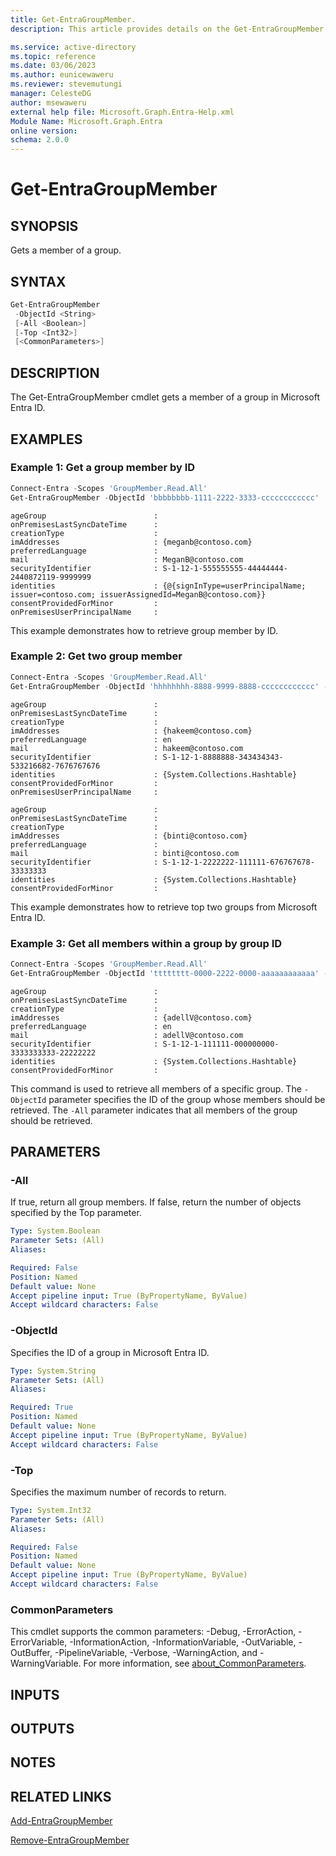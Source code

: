 ```yaml
---
title: Get-EntraGroupMember.
description: This article provides details on the Get-EntraGroupMember command.

ms.service: active-directory
ms.topic: reference
ms.date: 03/06/2023
ms.author: eunicewaweru
ms.reviewer: stevemutungi
manager: CelesteDG
author: msewaweru
external help file: Microsoft.Graph.Entra-Help.xml
Module Name: Microsoft.Graph.Entra
online version:
schema: 2.0.0
---
```


# Get-EntraGroupMember

## SYNOPSIS

Gets a member of a group.

## SYNTAX

```powershell
Get-EntraGroupMember 
 -ObjectId <String> 
 [-All <Boolean>] 
 [-Top <Int32>] 
 [<CommonParameters>]
```

## DESCRIPTION

The Get-EntraGroupMember cmdlet gets a member of a group in Microsoft Entra ID.

## EXAMPLES

### Example 1: Get a group member by ID

```powershell
Connect-Entra -Scopes 'GroupMember.Read.All'
Get-EntraGroupMember -ObjectId 'bbbbbbbb-1111-2222-3333-cccccccccccc'
```

```output
ageGroup                        :
onPremisesLastSyncDateTime      :
creationType                    :
imAddresses                     : {meganb@contoso.com}
preferredLanguage               :
mail                            : MeganB@contoso.com
securityIdentifier              : S-1-12-1-555555555-44444444-2440872119-9999999
identities                      : {@{signInType=userPrincipalName; issuer=contoso.com; issuerAssignedId=MeganB@contoso.com}}
consentProvidedForMinor         :
onPremisesUserPrincipalName     :
```

This example demonstrates how to retrieve group member by ID.  

### Example 2: Get two group member

```powershell
Connect-Entra -Scopes 'GroupMember.Read.All'
Get-EntraGroupMember -ObjectId 'hhhhhhhh-8888-9999-8888-cccccccccccc' -Top 2 
```

```output
ageGroup                        :
onPremisesLastSyncDateTime      :
creationType                    :
imAddresses                     : {hakeem@contoso.com}
preferredLanguage               : en
mail                            : hakeem@contoso.com
securityIdentifier              : S-1-12-1-8888888-343434343-533216682-7676767676
identities                      : {System.Collections.Hashtable}
consentProvidedForMinor         :
onPremisesUserPrincipalName     :

ageGroup                        :
onPremisesLastSyncDateTime      :
creationType                    :
imAddresses                     : {binti@contoso.com}
preferredLanguage               :
mail                            : binti@contoso.com
securityIdentifier              : S-1-12-1-2222222-111111-676767678-33333333
identities                      : {System.Collections.Hashtable}
consentProvidedForMinor         :
```

This example demonstrates how to retrieve top two groups from Microsoft Entra ID.  

### Example 3: Get all members within a group by group ID

```powershell
Connect-Entra -Scopes 'GroupMember.Read.All'
Get-EntraGroupMember -ObjectId 'tttttttt-0000-2222-0000-aaaaaaaaaaaa' -All 
```

```output
ageGroup                        :
onPremisesLastSyncDateTime      :
creationType                    :
imAddresses                     : {adellV@contoso.com}
preferredLanguage               : en
mail                            : adellV@contoso.com
securityIdentifier              : S-1-12-1-111111-000000000-3333333333-22222222
identities                      : {System.Collections.Hashtable}
consentProvidedForMinor         :
```

This command is used to retrieve all members of a specific group. The `-ObjectId` parameter specifies the ID of the group whose members should be retrieved. The `-All` parameter indicates that all members of the group should be retrieved.

## PARAMETERS

### -All

If true, return all group members.
If false, return the number of objects specified by the Top parameter.

```yaml
Type: System.Boolean
Parameter Sets: (All)
Aliases:

Required: False
Position: Named
Default value: None
Accept pipeline input: True (ByPropertyName, ByValue)
Accept wildcard characters: False
```

### -ObjectId

Specifies the ID of a group in Microsoft Entra ID.

```yaml
Type: System.String
Parameter Sets: (All)
Aliases:

Required: True
Position: Named
Default value: None
Accept pipeline input: True (ByPropertyName, ByValue)
Accept wildcard characters: False
```

### -Top

Specifies the maximum number of records to return.

```yaml
Type: System.Int32
Parameter Sets: (All)
Aliases:

Required: False
Position: Named
Default value: None
Accept pipeline input: True (ByPropertyName, ByValue)
Accept wildcard characters: False
```

### CommonParameters

This cmdlet supports the common parameters: -Debug, -ErrorAction, -ErrorVariable, -InformationAction, -InformationVariable, -OutVariable, -OutBuffer, -PipelineVariable, -Verbose, -WarningAction, and -WarningVariable. For more information, see [about_CommonParameters](https://go.microsoft.com/fwlink/?LinkID=113216).

## INPUTS

## OUTPUTS

## NOTES

## RELATED LINKS

[Add-EntraGroupMember](Add-EntraGroupMember.md)

[Remove-EntraGroupMember](Remove-EntraGroupMember.md)
